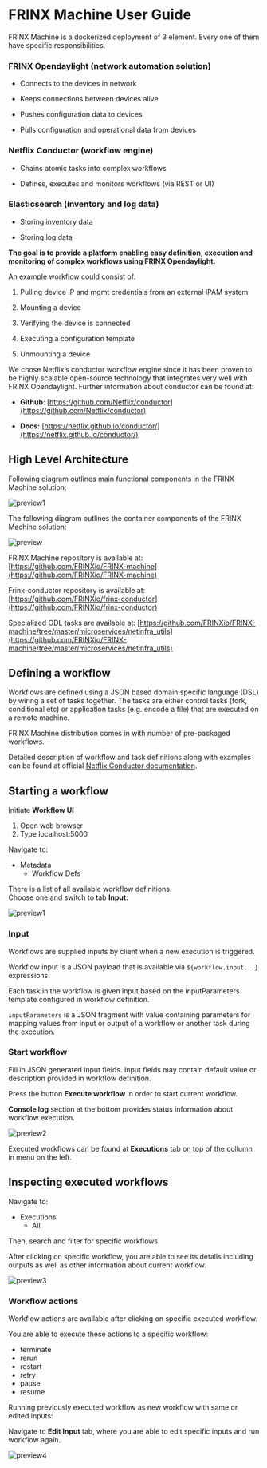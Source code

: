 # FRINX Machine User Guide

FRINX Machine is a dockerized deployment of 3 element. 
Every one of them have specific responsibilities.

### FRINX Opendaylight (network automation solution)

 * Connects to the devices in network

 * Keeps connections between devices alive

 * Pushes configuration data to devices

 * Pulls configuration and operational data from devices

### Netflix Conductor (workflow engine)

 * Chains atomic tasks into complex workflows

 * Defines, executes and monitors workflows (via REST or UI)

### Elasticsearch (inventory and log data)

 * Storing inventory data
  
 * Storing log data

**The goal is to provide a platform enabling easy definition, execution and monitoring of complex workflows using FRINX Opendaylight.**

An example workflow could consist of:

1. Pulling device IP and mgmt credentials from an external IPAM system

2. Mounting a device

3. Verifying the device is connected

4. Executing a configuration template

5. Unmounting a device

We chose Netflix’s conductor workflow engine since it has been proven to be highly scalable open-source technology that integrates very well with FRINX Opendaylight. Further information about conductor can be found at:

* **Github**: [https://github.com/Netflix/conductor](https://github.com/Netflix/conductor)

* **Docs:** [https://netflix.github.io/conductor/](https://netflix.github.io/conductor/)

## High Level Architecture

Following diagram outlines main functional components in the FRINX Machine solution:

 ![preview1](image_0.png)

The following diagram outlines the container components of the FRINX Machine solution:

 ![preview](image_1_0.png)

FRINX Machine repository is available at: [https://github.com/FRINXio/FRINX-machine](https://github.com/FRINXio/FRINX-machine)

Frinx-conductor repository is available at: [https://github.com/FRINXio/frinx-conductor](https://github.com/FRINXio/frinx-conductor)

Specialized ODL tasks are available at: [https://github.com/FRINXio/FRINX-machine/tree/master/microservices/netinfra_utils](https://github.com/FRINXio/FRINX-machine/tree/master/microservices/netinfra_utils) 

## Defining a workflow

Workflows are defined using a JSON based domain specific language (DSL) by wiring a set of tasks together. The tasks are either control tasks (fork, conditional etc) or application tasks (e.g. encode a file) that are executed on a remote machine.

FRINX Machine distribution comes in with number of pre-packaged workflows.

Detailed description of workflow and task definitions along with examples can be found at official [Netflix Conductor documentation](https://netflix.github.io/conductor/metadata/#workflow-definition).

## Starting a workflow

Initiate **Workflow UI** 

1. Open web browser
2. Type localhost:5000 

Navigate to: 

* Metadata
   * Workflow Defs

There is a list of all available workflow definitions.  
Choose one and switch to tab **Input**:

![preview1](image_1.png)

### Input

Workflows are supplied inputs by client when a new execution is triggered. 

Workflow input is a JSON payload that is available via `${workflow.input...}` expressions.

Each task in the workflow is given input based on the inputParameters template configured in workflow definition. 

`inputParameters` is a JSON fragment with value containing parameters for mapping values from input or output of a workflow or another task during the execution.

### Start workflow

Fill in JSON generated input fields. Input fields may contain default value or description provided in workflow definition. 

Press the button **Execute workflow** in order to start current workflow. 

**Console log** section at the bottom provides status information about workflow execution.

![preview2](image_2.png)

Executed workflows can be found at **Executions** tab on top of the collumn in menu on the left.

## Inspecting executed workflows 

Navigate to:

* Executions
   * All

Then, search and filter for specific workflows.

After clicking on specific workflow, you are able to see its details including outputs as well as other information about current workflow.

![preview3](image_3.png)

### Workflow actions 

Workflow actions are available after clicking on specific executed workflow. 

You are able to execute these actions to a specific workflow:

 * terminate
 * rerun
 * restart
 * retry
 * pause
 * resume

Running previously executed workflow as new workflow with same or edited inputs:

Navigate to **Edit Input** tab, where you are able to edit specific inputs and run workflow again.

![preview4](image_4.png)
